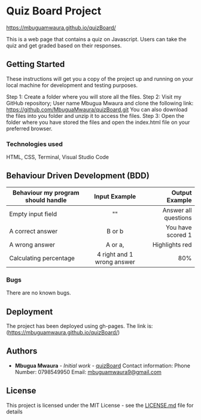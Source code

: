 # Quiz Board Project
https://mbuguamwaura.github.io/quizBoard/

This is a web page that contains a quiz on Javascript. Users can take the quiz and get graded based on their responses.

## Getting Started

These instructions will get you a copy of the project up and running on your local machine for development and testing purposes. 

Step 1:
Create a folder where you will store all the files.
Step 2:
Visit my GitHub repository; User name Mbugua Mwaura and clone the following link: https://github.com/MbuguaMwaura/quizBoard.git
You can also download the files into you folder and unzip it to access the files.
Step 3:
Open the folder where you have stored the files and open the index.html file on your preferred browser.

### Technologies used
HTML, CSS, Terminal, Visual Studio Code


## Behaviour Driven Development (BDD)
|Behaviour my program should handle	           |    Input Example	                 |       Output Example         |
|----------------------------------------------|:-----------------------------------:|-----------------------------:|       
|Empty input field	                           |     ""                              |       Answer all questions   |    
|A correct answer                              |   	 B or b	                         |       You have scored 1      |
|A wrong answer	                               |     A or a,                         |       Highlights red         |
|Calculating percentage                        | 4 right and 1 wrong answer	         |       80%                    |


### Bugs

There are no known bugs.

## Deployment

The project has been deployed using gh-pages. The link is: (https://mbuguamwaura.github.io/quizBoard/)


## Authors

* **Mbugua Mwaura** - *Initial work* - [quizBoard](https://github.com/MbuguaMwaura/quizBoard)
Contact information: Phone Number: 0798549950
                     Email: mbuguamwaura9@gmail.com


## License

This project is licensed under the MIT License - see the [LICENSE.md](LICENSE.md) file for details


